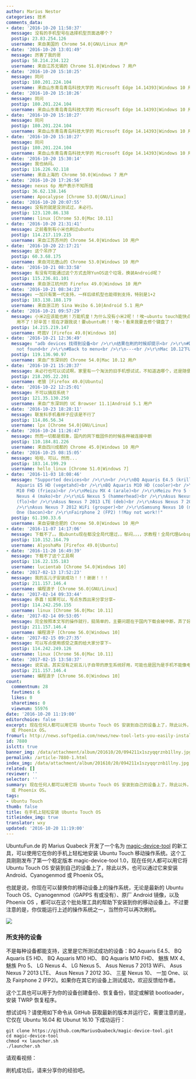 ```yaml
---
author: Marius Nestor
categories: 技术
comments_data:
- date: '2016-10-20 11:58:37'
  message: 没有的手机型号在选择机型页面选哪个？
  postip: 23.83.254.126
  username: 来自美国的 Chrome 54.0|GNU/Linux 用户
- date: '2016-10-20 13:01:49'
  message: 厉害了我的哥
  postip: 58.214.234.122
  username: 来自江苏无锡的 Chrome 51.0|Windows 7 用户
- date: '2016-10-20 15:10:25'
  message: 同问
  postip: 180.201.224.104
  username: 来自山东青岛青岛科技大学的 Microsoft Edge 14.14393|Windows 10 用户
- date: '2016-10-20 15:10:26'
  message: 同问
  postip: 180.201.224.104
  username: 来自山东青岛青岛科技大学的 Microsoft Edge 14.14393|Windows 10 用户
- date: '2016-10-20 15:10:27'
  message: 同问
  postip: 180.201.224.104
  username: 来自山东青岛青岛科技大学的 Microsoft Edge 14.14393|Windows 10 用户
- date: '2016-10-20 15:10:27'
  message: 同问
  postip: 180.201.224.104
  username: 来自山东青岛青岛科技大学的 Microsoft Edge 14.14393|Windows 10 用户
- date: '2016-10-20 15:30:14'
  message: 我也纳闷。
  postip: 116.226.92.118
  username: 来自上海的 Chrome 50.0|Windows 7 用户
- date: '2016-10-20 17:26:56'
  message: nexus 6p 用户表示不知所措
  postip: 36.62.138.146
  username: Apocalypse [Chrome 53.0|GNU/Linux]
- date: '2016-10-20 20:07:55'
  message: 没有的就是没测试过，未必行。
  postip: 123.120.86.138
  username: linux [Chrome 53.0|Mac 10.11]
- date: '2016-10-20 21:31:41'
  message: 之前看到有小米也刷过ubuntu
  postip: 114.217.119.215
  username: 来自江苏苏州的 Chrome 54.0|Windows 10 用户
- date: '2016-10-20 22:17:21'
  message: 这个吊炸了
  postip: 60.3.68.175
  username: 来自河北唐山的 Chrome 53.0|Windows 10 用户
- date: '2016-10-21 08:33:58'
  message: 有没有可能通过这个方式去除YunOS这个垃圾，换装Android呢？
  postip: 115.236.81.101
  username: 来自浙江杭州的 Firefox 49.0|Windows 10 用户
- date: '2016-10-21 08:34:23'
  message: 一加只有第一代支持，一样后续机型也能得到支持，特别是1+2
  postip: 183.138.188.179
  username: 来自浙江的 Sina Weibo 6.10|Android 5.1 用户
- date: '2016-10-21 09:57:29'
  message: 小米2应该能也刷！万能机皇！为什么没有小米2呢！！唉~ubuntu touch能快点嘛！我的手提已经换以mac pro了！！之前那一台键盘错了个J键！！！好郁闷！！vim
    用不了！好辛苦！现在才跟我说！要ubuntu刷！！唉~！看来我要去修个键盘了！
  postip: 14.215.219.147
  username: 咚菰V [Firefox 49.0|Windows 10]
- date: '2016-10-21 12:36:49'
  message: "adb devices 找得到设备<br />\r\n结果在刷的时候却提示<br />\r\n#Detecting device<br />\r\n#Device
    not found<br />\r\n#Back to menu<br />\r\n---<br />\r\nMac 10.12下Ubuntu 16.04虚拟机"
  postip: 119.136.90.97
  username: 来自广东深圳的 Chrome 54.0|Mac 10.12 用户
- date: '2016-10-21 15:20:37'
  message: 未必行也可以试试啊，家里有一个淘汰的旧手机想试试，不知道选哪个，还是随便选一个？
  postip: 218.205.22.201
  username: 老狼 [Firefox 49.0|Ubuntu]
- date: '2016-10-22 12:25:01'
  message: 不可以搞双系统？
  postip: 121.35.130.250
  username: 来自广东深圳的 UC Browser 11.1|Android 5.1 用户
- date: '2016-10-23 18:28:11'
  message: 联发科手机看样子应该是不行了
  postip: 114.86.56.34
  username: lpx [Chrome 54.0|GNU/Linux]
- date: '2016-10-24 11:26:47'
  message: 然而一切都是假象，国内的网下载固件的时候各种被连接中断
  postip: 110.184.81.226
  username: 来自四川成都的 Chrome 45.0|Windows 10 用户
- date: '2016-10-25 08:15:05'
  message: 哈哈，可以。然而...
  postip: 183.14.199.29
  username: hello_linux [Chrome 51.0|Windows 7]
- date: '2016-11-03 18:08:46'
  message: "Supported devices<br />\r\n<br />\r\nBQ Aquaris E4.5 (krillin)<br />\r\nBQ
    Aquaris E5 HD (vegetahd)<br />\r\nBQ Aquaris M10 HD (cooler)<br />\r\nBQ Aquaris
    M10 FHD (frieza)<br />\r\nMeizu MX 4 (arale)<br />\r\nMeizu Pro 5 (turbo)<br />\r\nLG
    Nexus 4 (mako)<br />\r\nLG Nexus 5 (hammerhead)<br />\r\nAsus Nexus 7 2013 WiFi
    (flo)<br />\r\nAsus Nexus 7 2013 LTE (deb)<br />\r\nAsus Nexus 7 2012 3G (tilapia)<br
    />\r\nAsus Nexus 7 2012 WiFi (grouper)<br />\r\nSamsung Nexus 10 (manta)<br />\r\nOnePlus
    One (bacon)<br />\r\nFairphone 2 (FP2) !!May not work!!"
  postip: 61.190.33.6
  username: 来自安徽合肥的 Chrome 50.0|Windows 10 用户
- date: '2016-11-07 14:17:06'
  message: 下载不了。。我ubuntu现在都没全局代理过，，郁闷，，，，求教程！全局代理&nbsp;&nbsp;至少能用的，，，谷歌上搜索的 很多办法用不了呀～～～
  postip: 110.152.164.79
  username: AlyoshaMa [Firefox 49.0|Ubuntu]
- date: '2016-11-20 16:49:39'
  message: 下载不了这个工具啊
  postip: 116.22.135.183
  username: lucientab [Chrome 54.0|Windows 10]
- date: '2017-02-13 17:52:23'
  message: 我的五儿子安装成功！！！谢谢！！！
  postip: 211.157.146.4
  username: 编程浪子 [Chrome 56.0|GNU/Linux]
- date: '2017-02-14 09:33:44'
  message: 恭喜！如果可以，写点东西出来分享分享~
  postip: 114.242.250.155
  username: linux [Chrome 56.0|Mac 10.11]
- date: '2017-02-14 09:53:05'
  message: 完全按照本文写的操作就行，挺简单的，主要问题在于国内下载会被中断，弄了好几天才成功
  postip: 211.157.146.4
  username: 编程浪子 [Chrome 56.0|Windows 10]
- date: '2017-02-15 09:27:35'
  message: 可以写点使用感受之类的给大家分享下~
  postip: 114.242.249.126
  username: linux [Chrome 56.0|Mac 10.11]
- date: '2017-02-15 13:58:37'
  message: 说实话，其实没有之前五儿子自带的原生系统好用，可能也是因为是手机不能像电脑操作那么方便的缘故。首先没有桌面，用着可能不太习惯；然后就是支持的软件少了点，而且我的手机上浏览器还不能用，总是闪退，这点比较蛋疼。有点就是显示很漂亮，细节处理的很好，很ubuntu，接打电话啥的没问题。总体来说能安装的尽量安装玩一玩，尝试一下，可以当作备用机使用，不建议当作主机使用。
  postip: 211.157.146.4
  username: 编程浪子 [Chrome 56.0|Windows 10]
count:
  commentnum: 28
  favtimes: 6
  likes: 0
  sharetimes: 0
  viewnum: 55976
date: '2016-10-20 11:19:00'
editorchoice: false
excerpt: 现在任何人都可以用它将 Ubuntu Touch OS 安装到自己的设备上了，除此以外，也可以通过它来安装 Android、Cyanogenmod
  或 Phoenix OS。
fromurl: http://news.softpedia.com/news/new-tool-lets-you-easily-install-ubuntu-touch-os-on-your-devices-with-dual-boot-509386.shtml
id: 7880
islctt: true
banner_img: /data/attachment/album/201610/20/094211x1szyqqrznb1llny.jpg
permalink: /article-7880-1.html
index_img: /data/attachment/album/201610/20/094211x1szyqqrznb1llny.jpg.thumb.jpg
related: []
reviewer: ''
selector: ''
summary: 现在任何人都可以用它将 Ubuntu Touch OS 安装到自己的设备上了，除此以外，也可以通过它来安装 Android、Cyanogenmod
  或 Phoenix OS。
tags:
- Ubuntu Touch
thumb: false
title: 在手机上轻松安装 Ubuntu Touch OS
titleindex_img: true
translator: wxy
updated: '2016-10-20 11:19:00'
---
```


UbuntuFun.de 的 Marius Quabeck 开发了一个名为 [magic-device-tool](https://github.com/MariusQuabeck/magic-device-tool) 的新工具，可以使用它在你的手机上轻松地安装 Ubuntu Touch 移动操作系统。这个工具刚刚发布了第一个稳定版本 magic-device-tool 1.0，现在任何人都可以用它将 Ubuntu Touch OS 安装到自己的设备上了，除此以外，也可以通过它来安装 Android、Cyanogenmod 或 Phoenix OS。


也就是说，你现在可以替换你的移动设备上的操作系统，无论是最新的 Ubuntu Touch OS、Cyanogenmod（GAPPS 有或没有）、原厂 Android 镜像，以及 Phoenix OS ，都可以在这个批处理工具的帮助下安装到你的移动设备上。不过要注意的是，你仅能运行上述的操作系统之一，当然你可以再次刷机。


![](/data/attachment/album/201610/20/094211x1szyqqrznb1llny.jpg)


### 所支持的设备


不是每种设备都能支持，这里是它所测试成功的设备：BQ Aquaris E4.5、 BQ Aquaris E5 HD、 BQ Aquaris M10 HD、 BQ Aquaris M10 FHD、 魅族 MX 4、 魅族 Pro 5、 LG Nexus 4、 LG Nexus 5、 Asus Nexus 7 2013 WiFi、 Asus Nexus 7 2013 LTE、 Asus Nexus 7 2012 3G、 三星 Nexus 10、 一加 One、以及 Fairphone 2 (FP2)。如果你在其它的设备上测试成功，欢迎反馈给作者。


这个工具也可以用于为你的设备创建备份、恢复备份，锁定或解锁 bootloader，安装 TWRP 恢复程序。


想试试吗？请使用如下命令从 GitHub 获取最新的版本并运行它，需要注意的是，它仅在 Ubuntu 16.04 和 Ubunut 16.10 下成功运行：



```
git clone https://github.com/MariusQuabeck/magic-device-tool.git
cd magic-device-tool
chmod +x launcher.sh
./launcher.sh
```

请观看视频：







刷机成功后，请来分享你的经验吧。